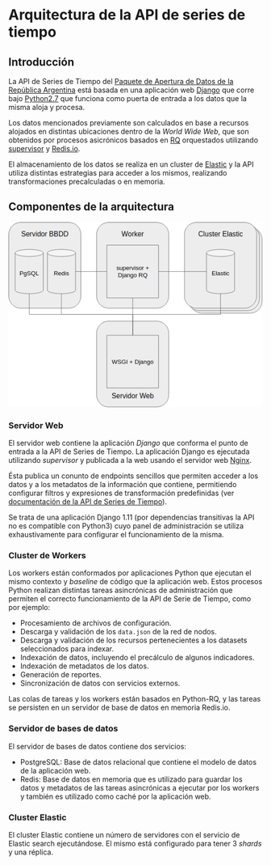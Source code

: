 # Arquitectura de la API de series de tiempo

## Introducción

La API de Series de Tiempo del [Paquete de Apertura de Datos de la República Argentina](http://paquete-apertura-datos.readthedocs.io/es/stable/) está basada en una aplicación web [Django](https://www.djangoproject.com) que corre bajo [Python2.7](https://www.python.org/) que funciona como puerta de entrada a los datos que la misma aloja y procesa.

Los datos mencionados previamente son calculados en base a recursos alojados en distintas ubicaciones dentro de la _World Wide Web_, que son obtenidos por procesos asicrónicos basados en [RQ](http://python-rq.org/) orquestados utilizando [supervisor](http://supervisord.org/) y [Redis.io](https://redis.io/).

El almacenamiento de los datos se realiza en un cluster de [Elastic](https://www.elastic.co/) y la API utiliza distintas estrategias para acceder a los mismos, realizando transformaciones precalculadas o en memoria.

## Componentes de la arquitectura

![Diagrama de alto nivel de la arquitectura de la API de Series de Tiempo](../assets/arquitectura-time-series-ar-api.png)

### Servidor Web

El servidor web contiene la aplicación *Django* que conforma el punto de entrada a la API de Series de Tiempo. La aplicación Django es ejecutada utilizando *supervisor* y publicada a la web usando el servidor web [Nginx](https://www.nginx.com/).

Ésta publica un conunto de endpoints sencillos que permiten acceder a los datos y a los metadatos de la información que contiene, permitiendo configurar filtros y expresiones de transformación predefinidas (ver [documentación de la API de Series de Tiempo](https://series-tiempo-ar-api.readthedocs.io/es/latest/)).

Se trata de una aplicación Django 1.11 (por dependencias transitivas la API no es compatible con Python3) cuyo panel de administración se utiliza exhaustivamente para configurar el funcionamiento de la misma.

### Cluster de Workers

Los workers están conformados por aplicaciones Python que ejecutan el mismo contexto y _baseline_ de código que la aplicación web. Estos procesos Python realizan distintas tareas asincrónicas de administración que permiten el correcto funcionamiento de la API de Serie de Tiempo, como por ejemplo:

* Procesamiento de archivos de configuración.
* Descarga y validación de los `data.json` de la red de nodos.
* Descarga y validación de los recursos pertenecientes a los datasets seleccionados para indexar.
* Indexación de datos, incluyendo el precálculo de algunos indicadores.
* Indexación de metadatos de los datos.
* Generación de reportes.
* Sincronización de datos con servicios externos.

Las colas de tareas y los workers están basados en Python-RQ, y las tareas se persisten en un servidor de base de datos en memoria Redis.io.

### Servidor de bases de datos

El servidor de bases de datos contiene dos servicios:

* PostgreSQL: Base de datos relacional que contiene el modelo de datos de la aplicación web.
* Redis: Base de datos en memoria que es utilizado para guardar los datos y metadatos de las tareas asincrónicas a ejecutar por los workers y también es utilizado como caché por la aplicación web.

### Cluster Elastic

El cluster Elastic contiene un número de servidores con el servicio de Elastic search ejecutándose. El mismo está configurado para tener 3 _shards_ y una réplica.
